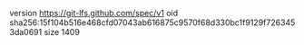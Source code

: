 version https://git-lfs.github.com/spec/v1
oid sha256:15f104b516e468cfd07043ab616875c9570f68d330bc1f9129f7263453da0691
size 1409
